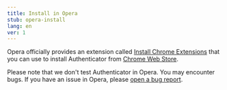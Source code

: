 ```yaml
---
title: Install in Opera
stub: opera-install
lang: en
ver: 1
---
```


Opera officially provides an extension called [Install Chrome Extensions](https://addons.opera.com/en/extensions/details/install-chrome-extensions/) that you can use to install Authenticator from [Chrome Web Store](https://chrome.google.com/webstore/detail/authenticator/bhghoamapcdpbohphigoooaddinpkbai).

Please note that we don't test Authenticator in Opera. You may encounter bugs. If you have an issue in Opera, please [open a bug report](https://github.com/Authenticator-Extension/Authenticator/issues/new/choose).
